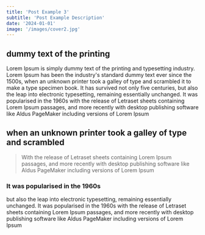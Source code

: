 ```yaml
---
title: 'Post Example 3'
subtitle: 'Post Example Description'
date: '2024-01-01'
image: '/images/cover2.jpg'
---
```


## dummy text of the printing

Lorem Ipsum is simply dummy text of the printing and typesetting industry. Lorem Ipsum has been the industry's standard dummy text ever since the 1500s, when an unknown printer took a galley of type and scrambled it to make a type specimen book. It has survived not only five centuries, but also the leap into electronic typesetting, remaining essentially unchanged. It was popularised in the 1960s with the release of Letraset sheets containing Lorem Ipsum passages, and more recently with desktop publishing software like Aldus PageMaker including versions of Lorem Ipsum

## when an unknown printer took a galley of type and scrambled

> With the release of Letraset sheets containing Lorem Ipsum passages, and more recently with desktop publishing software like Aldus PageMaker including versions of Lorem Ipsum

### It was popularised in the 1960s

but also the leap into electronic typesetting, remaining essentially unchanged. It was popularised in the 1960s with the release of Letraset sheets containing Lorem Ipsum passages, and more recently with desktop publishing software like Aldus PageMaker including versions of Lorem Ipsum

